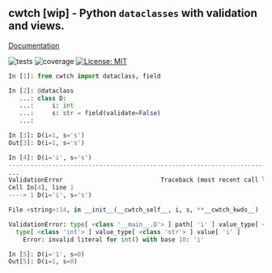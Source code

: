 ## cwtch [wip] - Python `dataclasses` with validation and views.

[Documentation](https://levsh.github.io/cwtch)

![tests](https://github.com/levsh/cwtch/workflows/tests/badge.svg)
![coverage](https://img.shields.io/endpoint?url=https://gist.githubusercontent.com/levsh/f079c374abda6c5bd393c3ac723f1182/raw/coverage.json)
[![License: MIT](https://img.shields.io/badge/License-MIT-yellow.svg)](https://opensource.org/licenses/MIT)

```python
In [1]: from cwtch import dataclass, field

In [2]: @dataclass
   ...: class D:
   ...:     i: int
   ...:     s: str = field(validate=False)
   ...: 

In [3]: D(i=1, s='s')
Out[3]: D(i=1, s='s')

In [4]: D(i='i', s='s')
---------------------------------------------------------------------------
...
ValidationError                           Traceback (most recent call last)
Cell In[4], line 1
----> 1 D(i='i', s='s')

File <string>:14, in __init__(__cwtch_self__, i, s, **__cwtch_kwds__)

ValidationError: type[ <class '__main__.D'> ] path[ 'i' ] value_type[ <class 'str'> ]
  type[ <class 'int'> ] value_type[ <class 'str'> ] value[ 'i' ]
    Error: invalid literal for int() with base 10: 'i'

In [5]: D(i='1', s=0)
Out[5]: D(i=1, s=0)
```
